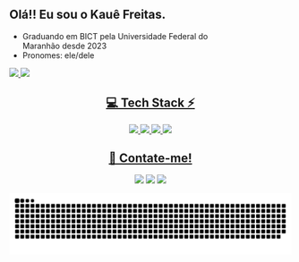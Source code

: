 ## Olá!! Eu sou o Kauê Freitas.

- Graduando em BICT pela Universidade Federal do Maranhão desde 2023
- Pronomes: ele/dele

<div>
    <a href="https://beacons.ai/Nersters">
    <img width="42%" src="https://github-readme-stats.vercel.app/api?username=nersters&show_icons=true&theme=dracula&include_all_commits-true&count_private=true"/> 
    <img height="50%" src="https://github-readme-stats.vercel.app/api/top-langs/?username=nersters&layout=compact&langs_count=16&theme=dracula"/>
</div>


    
<div align="center">
  <h2>💻​ Tech Stack ⚡​</h2>
</div>

<div align="center">
    <img height="32.5px" src="https://cdn.jsdelivr.net/gh/devicons/devicon@latest/icons/html5/html5-original.svg" />
    <img height="32.5px" src="https://cdn.jsdelivr.net/gh/devicons/devicon@latest/icons/css3/css3-original.svg" />
    <img height="30px" src="https://cdn.jsdelivr.net/gh/devicons/devicon@latest/icons/javascript/javascript-original.svg" />
    <img height="37.5px" src="https://cdn.jsdelivr.net/gh/devicons/devicon@latest/icons/python/python-original.svg" />
</div>

 ##
 <div align="center">
   <h2>📧​ Contate-me!</h2>
 </div>
<div align="center"> 
  <a href="https://instagram.com/x_kauee" target="_blank"><img src="https://img.shields.io/badge/-Instagram-%23E4405F?style=for-the-badge&logo=instagram&logoColor=white" target="_blank"></a> 
  <a href = "mailto:kauefreitas019@gmail.com"><img src="https://img.shields.io/badge/-Gmail-%23333?style=for-the-badge&logo=gmail&logoColor=white" target="_blank"></a>
  <a href="https://www.linkedin.com/in/kau%C3%AA-freitas-715772349?utm_source=share&utm_campaign=share_via&utm_content=profile&utm_medium=android_app" target="_blank"><img src="https://img.shields.io/badge/-LinkedIn-%230077B5?style=for-the-badge&logo=linkedin&logoColor=white" target="_blank"></a> 
</div>

![snake gif](https://github.com/nersters/nersters/blob/output/github-snake-dark.svg)





